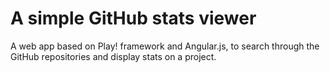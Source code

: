 A simple GitHub stats viewer
============================

A web app based on Play! framework and Angular.js, to search through the GitHub repositories and display stats on a project.
